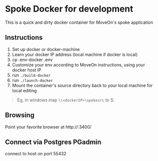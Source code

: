 # Spoke Docker for development

This is a quick and dirty docker container for MoveOn's spoke application

## Instructions

1. Set up docker or docker-machine
2. Learn your docker IP address (local machine if docker is local)
2. cp .env-docker .env
3. Customize your env according to MoveOn instructions, using your docker host IP
4. run `./build-docker`
5. run `./launch-docker`
6. Mount the container's source directory back to your local machine for local editing
> Eg, in windows map `\\<dockerIP>\spokesrc` to S:

## Browsing

Point your favorite browser at http://<dockerIP>:3400/

## Connect via Postgres PGadmin

connect to host <dockerIP> on port 55432
	



